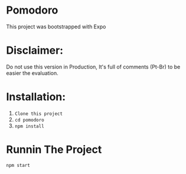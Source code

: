 # Pomodoro

This project was bootstrapped with Expo

# Disclaimer:
Do not use this version in Production, It's full of comments (Pt-Br) to be easier the evaluation.

# Installation:
1. `Clone this project`
2. `cd pomodoro`
3. `npm install`

# Runnin The Project
`npm start`
